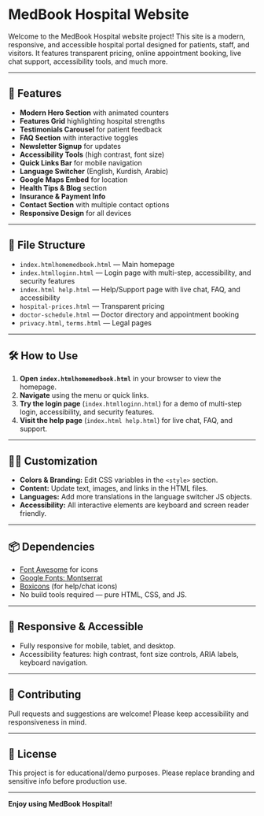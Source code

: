 # MedBook Hospital Website

Welcome to the MedBook Hospital website project! This site is a modern, responsive, and accessible hospital portal designed for patients, staff, and visitors. It features transparent pricing, online appointment booking, live chat support, accessibility tools, and much more.

---

## 🚀 Features

- **Modern Hero Section** with animated counters
- **Features Grid** highlighting hospital strengths
- **Testimonials Carousel** for patient feedback
- **FAQ Section** with interactive toggles
- **Newsletter Signup** for updates
- **Accessibility Tools** (high contrast, font size)
- **Quick Links Bar** for mobile navigation
- **Language Switcher** (English, Kurdish, Arabic)
- **Google Maps Embed** for location
- **Health Tips & Blog** section
- **Insurance & Payment Info**
- **Contact Section** with multiple contact options
- **Responsive Design** for all devices

---

## 📁 File Structure

- `index.htmlhomemedbook.html` — Main homepage
- `index.htmlloginn.html` — Login page with multi-step, accessibility, and security features
- `index.html help.html` — Help/Support page with live chat, FAQ, and accessibility
- `hospital-prices.html` — Transparent pricing
- `doctor-schedule.html` — Doctor directory and appointment booking
- `privacy.html`, `terms.html` — Legal pages

---

## 🛠️ How to Use

1. **Open `index.htmlhomemedbook.html`** in your browser to view the homepage.
2. **Navigate** using the menu or quick links.
3. **Try the login page** (`index.htmlloginn.html`) for a demo of multi-step login, accessibility, and security features.
4. **Visit the help page** (`index.html help.html`) for live chat, FAQ, and support.

---

## 🧑‍💻 Customization

- **Colors & Branding:** Edit CSS variables in the `<style>` section.
- **Content:** Update text, images, and links in the HTML files.
- **Languages:** Add more translations in the language switcher JS objects.
- **Accessibility:** All interactive elements are keyboard and screen reader friendly.

---

## 📦 Dependencies

- [Font Awesome](https://fontawesome.com/) for icons
- [Google Fonts: Montserrat](https://fonts.google.com/specimen/Montserrat)
- [Boxicons](https://boxicons.com/) (for help/chat icons)
- No build tools required — pure HTML, CSS, and JS.

---

## 📱 Responsive & Accessible

- Fully responsive for mobile, tablet, and desktop.
- Accessibility features: high contrast, font size controls, ARIA labels, keyboard navigation.

---

## 🤝 Contributing

Pull requests and suggestions are welcome! Please keep accessibility and responsiveness in mind.

---

## 📄 License

This project is for educational/demo purposes. Please replace branding and sensitive info before production use.

---

**Enjoy using MedBook Hospital!**